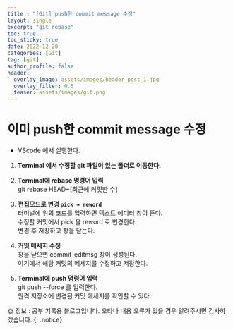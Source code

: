 ```yaml
---
title : "[Git] push한 commit message 수정"
layout: single
excerpt: "git rebase"
toc: true
toc_sticky: true
date: 2022-12-20
categories: [Git]
tag: [git]
author_profile: false
header:
  overlay_image: assets/images/header_post_1.jpg
  overlay_filter: 0.5
  teaser: assets/images/git.png
---
```


# 이미 push한 commit message 수정
- VScode 에서 실행한다.  

1. **Terminal 에서 수정할 git 파일이 있는 폴더로 이동한다.**  

2. **Terminal에 rebase 명령어 입력**  
git rebase HEAD~[최근에 커밋한 수]

3. **편집모드로 변경 `pick → reword`**  
터미널에 위의 코드를 입력하면 텍스트 에디터 창이 뜬다.  
수정할 커밋에서 pick 을 reword 로 변경한다.  
변경 후 저장하고 창을 닫는다.  

4. **커밋 메세지 수정**  
창을 닫으면 commit_editmsg 창이 생성된다.  
여기에서 해당 커밋의 메세지를 수정하고 저장한다.  

5. **Terminal에 push 명령어 입력**  
git push --force 를 입력한다.  
원격 저장소에 변경된 커밋 메세지를 확인할 수 있다.  

🌞 정보 : 공부 기록용 블로그입니다. 오타나 내용 오류가 있을 경우 알려주시면 감사하겠습니다.
{: .notice}
